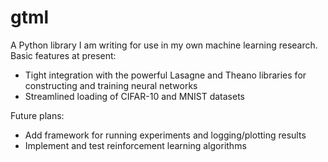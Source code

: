 # gtml
A Python library I am writing for use in my own machine learning research.  Basic features at present:
 * Tight integration with the powerful Lasagne and Theano libraries for constructing and training neural networks
 * Streamlined loading of CIFAR-10 and MNIST datasets

Future plans:
 * Add framework for running experiments and logging/plotting results
 * Implement and test reinforcement learning algorithms
